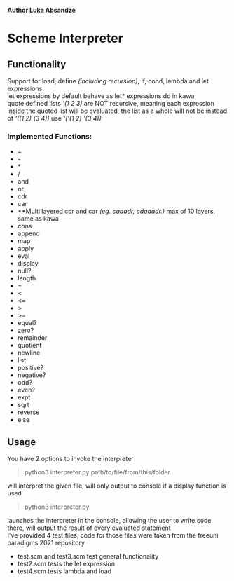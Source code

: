 **Author Luka Absandze**  
# Scheme Interpreter  

## Functionality 
Support for load, define *(including recursion)*, if, cond, lambda and let expressions  
let expressions by default behave as let* expressions do in kawa  
quote defined lists *'(1 2 3)* are NOT recursive, meaning each expression inside the quoted list will be evaluated, the list as a whole will not be 
instead of *'((1 2) (3 4))* use *'('(1 2) '(3 4))*   
### Implemented Functions:
* \+ 
* \- 
* \*  
* / 
* and
* or 
* cdr
* car
* **Multi layered cdr and car _(eg. caaadr, cdadadr.)_ max of 10 layers, same as kawa 
* cons
* append
* map
* apply 
* eval 
* display 
* null? 
* length 
* = 
* < 
* <= 
* \> 
* \>= 
* equal? 
* zero? 
* remainder 
* quotient 
* newline 
* list 
* positive? 
* negative? 
* odd? 
* even? 
* expt 
* sqrt 
* reverse 
* else 

## Usage
You have 2 options to invoke the interpreter 
> python3 interpreter.py path/to/file/from/this/folder 

will interpret the given file, will only output to console if a display function is used  
> python3 interpreter.py  

launches the interpreter in the console, allowing the user to write code there, will output the result of every evaluated statement  
I've provided 4 test files, code for those files were taken from the freeuni paradigms 2021 repository  
* test.scm and test3.scm test general functionality 
* test2.scm tests the let expression 
* test4.scm tests lambda and load
